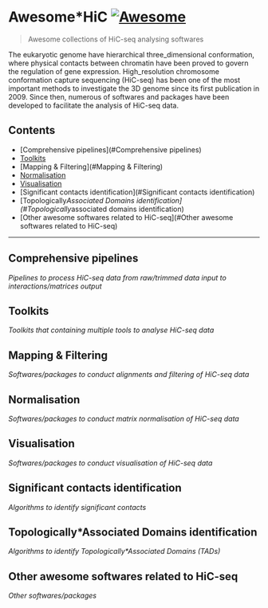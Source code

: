 # Awesome*HiC [![Awesome](https://awesome.re/badge.svg)](https://awesome.re)

> Awesome collections of HiC-seq analysing softwares

The eukaryotic genome have hierarchical three_dimensional conformation, where physical contacts between chromatin have been proved to govern the regulation of gene expression. High_resolution chromosome conformation capture sequencing (HiC-seq) has been one of the most important methods to investigate the 3D genome since its first publication in 2009\. Since then, numerous of softwares and packages have been developed to facilitate the analysis of HiC-seq data.

## Contents

- [Comprehensive pipelines](#Comprehensive pipelines)
- [Toolkits](#Toolkits)
- [Mapping & Filtering](#Mapping & Filtering)
- [Normalisation](#Normalisation)
- [Visualisation](#Visualisation)
- [Significant contacts identification](#Significant contacts identification)
- [Topologically*Associated Domains identification](#Topologically*associated domains identification)
- [Other awesome softwares related to HiC-seq](#Other awesome softwares related to HiC-seq)

--------------------------------------------------------------------------------

## Comprehensive pipelines

_Pipelines to process HiC-seq data from raw/trimmed data input to interactions/matrices output_

## Toolkits

_Toolkits that containing multiple tools to analyse HiC-seq data_

## Mapping & Filtering

_Softwares/packages to conduct alignments and filtering of HiC-seq data_

## Normalisation

_Softwares/packages to conduct matrix normalisation of HiC-seq data_

## Visualisation

_Softwares/packages to conduct visualisation of HiC-seq data_

## Significant contacts identification

_Algorithms to identify significant contacts_

## Topologically*Associated Domains identification

_Algorithms to identify Topologically*Associated Domains (TADs)_

## Other awesome softwares related to HiC-seq

_Other softwares/packages_
